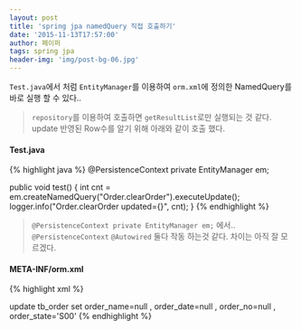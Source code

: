```yaml
---
layout: post
title: 'spring jpa namedQuery 직접 호출하기'
date: '2015-11-13T17:57:00'
author: 페이퍼
tags: spring jpa
header-img: 'img/post-bg-06.jpg'
---
```


`Test.java`에서 처럼 `EntityManager`를 이용하여 `orm.xml`에 정의한 NamedQuery를 바로 실행 할 수 있다..   
> `repository`를 이용하여 호출하면 `getResultList`로만 실행되는 것 같다.
> update 반영된 Row수를 알기 위해 아래와 같이 호출 했다.

#### Test.java 
{% highlight java %}
@PersistenceContext private EntityManager em;

public void test() {
    int cnt = em.createNamedQuery("Order.clearOrder").executeUpdate();
    logger.info("Order.clearOrder updated={}", cnt);
}
{% endhighlight %}
> `@PersistenceContext private EntityManager em;` 에서..  
> `@PersistenceContext` `@Autowired` 둘다 작동 하는것 같다. 차이는 아직 잘 모르겠다.


#### META-INF/orm.xml
{% highlight xml %}
<?xml version="1.0" encoding="UTF-8"?>
<entity-mappings xmlns="http://java.sun.com/xml/ns/persistence/orm"
                 version="2.0">
    <named-native-query name="Order.clearOrder">
        <query>
update tb_order
   set order_name=null 
     , order_date=null
     , order_no=null
     , order_state='S00'
        </query>
    </named-native-query>
</entity-mappings>
{% endhighlight %}


